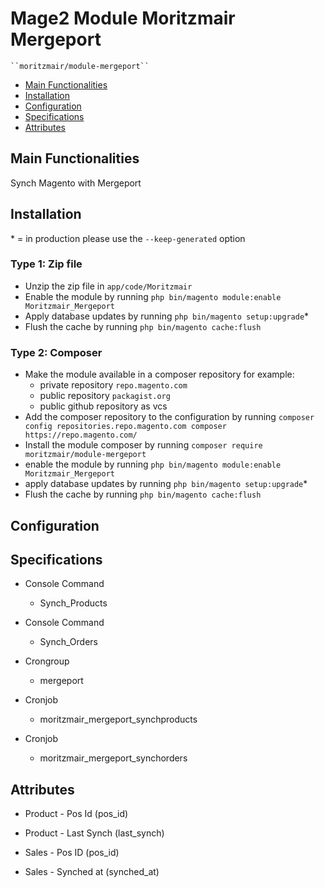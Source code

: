 # Mage2 Module Moritzmair Mergeport

    ``moritzmair/module-mergeport``

 - [Main Functionalities](#markdown-header-main-functionalities)
 - [Installation](#markdown-header-installation)
 - [Configuration](#markdown-header-configuration)
 - [Specifications](#markdown-header-specifications)
 - [Attributes](#markdown-header-attributes)


## Main Functionalities
Synch Magento with Mergeport

## Installation
\* = in production please use the `--keep-generated` option

### Type 1: Zip file

 - Unzip the zip file in `app/code/Moritzmair`
 - Enable the module by running `php bin/magento module:enable Moritzmair_Mergeport`
 - Apply database updates by running `php bin/magento setup:upgrade`\*
 - Flush the cache by running `php bin/magento cache:flush`

### Type 2: Composer

 - Make the module available in a composer repository for example:
    - private repository `repo.magento.com`
    - public repository `packagist.org`
    - public github repository as vcs
 - Add the composer repository to the configuration by running `composer config repositories.repo.magento.com composer https://repo.magento.com/`
 - Install the module composer by running `composer require moritzmair/module-mergeport`
 - enable the module by running `php bin/magento module:enable Moritzmair_Mergeport`
 - apply database updates by running `php bin/magento setup:upgrade`\*
 - Flush the cache by running `php bin/magento cache:flush`


## Configuration




## Specifications

 - Console Command
	- Synch_Products

 - Console Command
	- Synch_Orders

 - Crongroup
	- mergeport

 - Cronjob
	- moritzmair_mergeport_synchproducts

 - Cronjob
	- moritzmair_mergeport_synchorders


## Attributes

 - Product - Pos Id (pos_id)

 - Product - Last Synch (last_synch)

 - Sales - Pos ID (pos_id)

 - Sales - Synched at (synched_at)

